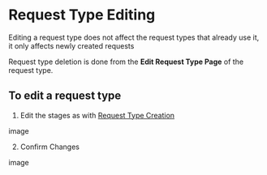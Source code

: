 # Request Type Editing

Editing a request type does not affect the request types that already use it, it only affects newly created requests

Request type deletion is done from the **Edit Request Type Page** of the request type.

## To edit a request type
1. Edit the stages as with [Request Type Creation](create-request-type.md)

image

2. Confirm Changes

image